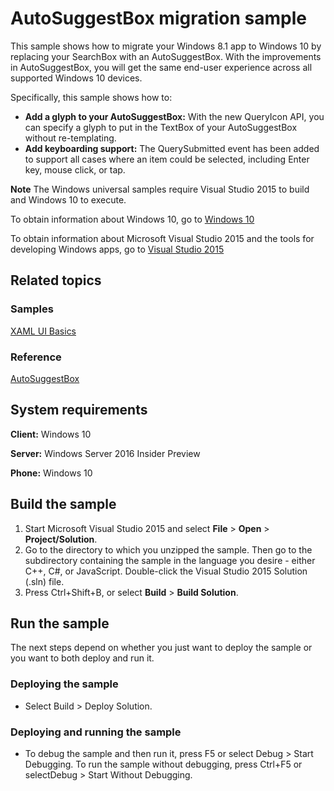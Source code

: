 # AutoSuggestBox migration sample

This sample shows how to migrate your Windows 8.1 app to Windows 10 by replacing your SearchBox with an AutoSuggestBox.  With the improvements in AutoSuggestBox, you will get the same end-user experience across all supported Windows 10 devices.

Specifically, this sample shows how to:

- **Add a glyph to your AutoSuggestBox:** With the new QueryIcon API, you can specify a glyph to put in the TextBox of your AutoSuggestBox without re-templating.
- **Add keyboarding support:** The QuerySubmitted event has been added to support all cases where an item could be selected, including Enter key, mouse click, or tap.

**Note** The Windows universal samples require Visual Studio 2015 to build and Windows 10 to execute.
 
To obtain information about Windows 10, go to [Windows 10](http://go.microsoft.com/fwlink/?LinkID=532421)

To obtain information about Microsoft Visual Studio 2015 and the tools for developing Windows apps, go to [Visual Studio 2015](http://go.microsoft.com/fwlink/?LinkID=532422)

## Related topics

### Samples

[XAML UI Basics](/Samples/XamlUIBasics)

### Reference


[AutoSuggestBox](http://msdn.microsoft.com/library/windows/apps/windows.ui.xaml.controls.autosuggestbox.aspx)


## System requirements

**Client:** Windows 10

**Server:** Windows Server 2016 Insider Preview

**Phone:**  Windows 10

## Build the sample

1. Start Microsoft Visual Studio 2015 and select **File** \> **Open** \> **Project/Solution**.
2. Go to the directory to which you unzipped the sample. Then go to the subdirectory containing the sample in the language you desire - either C++, C#, or JavaScript. Double-click the Visual Studio 2015 Solution (.sln) file. 
3. Press Ctrl+Shift+B, or select **Build** \> **Build Solution**. 

## Run the sample

The next steps depend on whether you just want to deploy the sample or you want to both deploy and run it.

### Deploying the sample

- Select Build > Deploy Solution. 

### Deploying and running the sample

- To debug the sample and then run it, press F5 or select Debug >  Start Debugging. To run the sample without debugging, press Ctrl+F5 or selectDebug > Start Without Debugging. 
